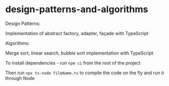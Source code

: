 # design-patterns-and-algorithms

Design Patterns:

Implementation of abstract factory, adapter, façade with TypeScript


Algorithms:

Merge sort, linear search, bubble sort implementation with TypeScript


To install dependencies - run `npm ci` from the root of the project

Then run `npx ts-node fileName.ts` to compile the code on the fly and run it through Node
